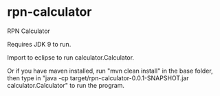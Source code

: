 # rpn-calculator
RPN Calculator

Requires JDK 9 to run.

Import to eclipse to run calculator.Calculator.

Or if you have maven installed, run "mvn clean install" in the base folder, then type in "java -cp target/rpn-calculator-0.0.1-SNAPSHOT.jar calculator.Calculator" to run the program.

